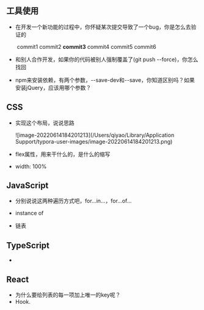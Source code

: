 ## 工具使用

- 在开发一个新功能的过程中，你怀疑某次提交导致了一个bug，你是怎么去验证的

  ​	commit1 commit2 **commit3** commit4 commit5 commit6

- 和别人合作开发，如果你的代码被别人强制覆盖了(git push --force)，你怎么找回
- npm来安装依赖，有两个参数，--save-dev和--save，你知道区别吗？如果安装jQuery，应该用哪个参数？



## CSS

- 实现这个布局，说说思路

  ![image-20220614184201213](/Users/qiyao/Library/Application Support/typora-user-images/image-20220614184201213.png)

- flex属性，用来干什么的，是什么的缩写

- width: 100%



## JavaScript 

- 分别说说这两种遍历方式吧，for...in...，for...of... 

- instance of

- 链表

  

## TypeScript

- 



## React

- 为什么要给列表的每一项加上唯一的key呢？
- Hook. 

